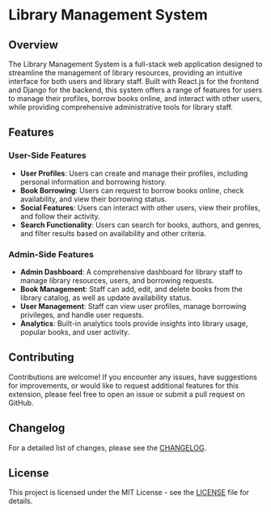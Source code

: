 # Library Management System

## Overview

The Library Management System is a full-stack web application designed to streamline the management of library resources, providing an intuitive interface for both users and library staff. Built with React.js for the frontend and Django for the backend, this system offers a range of features for users to manage their profiles, borrow books online, and interact with other users, while providing comprehensive administrative tools for library staff.

## Features

### User-Side Features

- **User Profiles**: Users can create and manage their profiles, including personal information and borrowing history.
- **Book Borrowing**: Users can request to borrow books online, check availability, and view their borrowing status.
- **Social Features**: Users can interact with other users, view their profiles, and follow their activity.
- **Search Functionality**: Users can search for books, authors, and genres, and filter results based on availability and other criteria.

### Admin-Side Features

- **Admin Dashboard**: A comprehensive dashboard for library staff to manage library resources, users, and borrowing requests.
- **Book Management**: Staff can add, edit, and delete books from the library catalog, as well as update availability status.
- **User Management**: Staff can view user profiles, manage borrowing privileges, and handle user requests.
- **Analytics**: Built-in analytics tools provide insights into library usage, popular books, and user activity.

## Contributing

Contributions are welcome! If you encounter any issues, have suggestions for improvements, or would like to request additional features for this extension, please feel free to open an issue or submit a pull request on GitHub.

## Changelog

For a detailed list of changes, please see the [CHANGELOG](CHANGELOG.md).

## License

This project is licensed under the MIT License - see the [LICENSE](LICENSE.md) file for details.